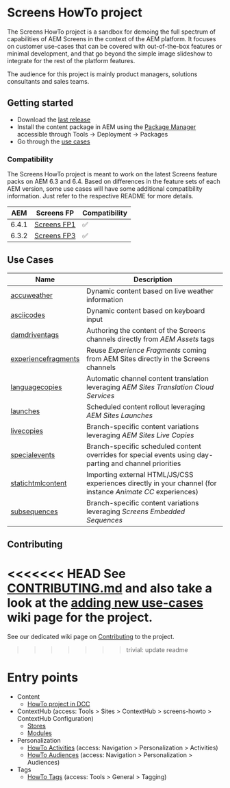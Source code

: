 Screens HowTo project
=====================

The Screens HowTo project is a sandbox for demoing the full spectrum of capabilities of AEM Screens in the context of the AEM platform.
It focuses on customer use-cases that can be covered with out-of-the-box features or minimal development, and that go beyond the simple image slideshow to integrate for the rest of the platform features.

The audience for this project is mainly product managers, solutions consultants and sales teams.

Getting started
---------------

- Download the [last release](https://git.corp.adobe.com/Screens/screens-howto/releases)
- Install the content package in AEM using the [Package Manager](http://localhost:4502/crx/packmgr/index.jsp) accessible through Tools &rarr; Deployment &rarr; Packages
- Go through the [use cases](#use-cases)

### Compatibility

The Screens HowTo project is meant to work on the latest Screens feature packs on AEM 6.3 and 6.4. Based on differences in the feature sets of each AEM version, some use cases will have some additional compatibility information. Just refer to the respective README for more details.

AEM|Screens FP|Compatibility
-|-|-
6.4.1|[Screens FP1](https://www.adobeaemcloud.com/content/marketplace/marketplaceProxy.html?packagePath=/content/companies/public/adobe/packages/cq640/product/screens/cq-6.4.0-featurepack-screens)|:white_check_mark:
6.3.2|[Screens FP3](https://www.adobeaemcloud.com/content/marketplace/marketplaceProxy.html?packagePath=/content/companies/public/adobe/packages/cq630/featurepack/cq-6.3.0-featurepack-screens)|:white_check_mark:

Use Cases
---------

Name|Description
-|-
[accuweather](usecases/accuweather/)|Dynamic content based on live weather information
[asciicodes](usecases/asciicodes/)|Dynamic content based on keyboard input
[damdriventags](usecases/damdriventags/)|Authoring the content of the Screens channels directly from _AEM Assets_ tags
[experiencefragments](usecases/experiencefragments/)|Reuse _Experience Fragments_ coming from AEM Sites directly in the Screens channels
[languagecopies](usecases/languagecopies/)|Automatic channel content translation leveraging _AEM Sites Translation Cloud Services_
[launches](usecases/launches/)|Scheduled content rollout leveraging _AEM Sites Launches_
[livecopies](usecases/livecopies/)|Branch-specific content variations leveraging _AEM Sites Live Copies_
[specialevents](usecases/specialevents/)|Branch-specific scheduled content overrides for special events using day-parting and channel priorities
[statichtmlcontent](usecases/statichtmlcontent/)|Importing external HTML/JS/CSS experiences directly in your channel (for instance _Animate CC_ experiences)
[subsequences](usecases/subsequences/)|Branch-specific content variations leveraging _Screens Embedded Sequences_

Contributing
------------

<<<<<<< HEAD
See [CONTRIBUTING.md](CONTRIBUTING.md) and also take a look at the [adding new use-cases](../../wiki/Adding-new-use-cases) wiki page for the project.
=======
See our dedicated wiki page on [Contributing](../../wiki/Contributing) to the project.
>>>>>>> trivial: update readme


# Entry points

+ Content
    + [HowTo project in DCC](http://localhost:4502/screens.html/content/screens/screens-howto)
+ ContextHub (access: Tools > Sites > ContextHub > screens-howto > ContextHub Configuration)
    + [Stores](http://localhost:4502/etc/cloudsettings/screens-howto/contexthub.html)
    + [Modules](http://localhost:4502/etc/cloudsettings/screens-howto/contexthub/ui.html)
+ Personalization
    + [HowTo Activities](http://localhost:4502/libs/cq/tagging/gui/content/tags.html/etc/tags/screens-howto) (access: Navigation > Personalization > Activities)
    + [HowTo Audiences](http://localhost:4502/libs/cq/personalization/touch-ui/content/audiences.html) (access: Navigation > Personalization > Audiences)
+ Tags
    + [HowTo Tags](http://localhost:4502/libs/cq/tagging/gui/content/tags.html/etc/tags/screens-howto) (access: Tools > General > Tagging)
